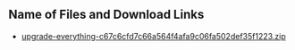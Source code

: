 ## Name of Files and Download Links

- [upgrade-everything-c67c6cfd7c66a564f4afa9c06fa502def35f1223.zip](https://github.com/NoComment1105/upgrade-everything/tree/c67c6cfd7c66a564f4afa9c06fa502def35f1223)
